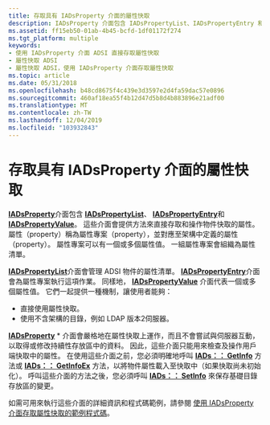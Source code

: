 ```yaml
---
title: 存取具有 IADsProperty 介面的屬性快取
description: IADsProperty 介面包含 IADsPropertyList、IADsPropertyEntry 和 IADsPropertyValue。
ms.assetid: ff15eb50-01ab-4b45-bcfd-1df01172f274
ms.tgt_platform: multiple
keywords:
- 使用 IADsProperty 介面 ADSI 直接存取屬性快取
- 屬性快取 ADSI
- 屬性快取 ADSI，使用 IADsProperty 介面存取屬性快取
ms.topic: article
ms.date: 05/31/2018
ms.openlocfilehash: b48cd8675f4c439e3d3597e2d4fa59dac57e0896
ms.sourcegitcommit: 460af18ea55f4b12d47d5b8d4b883896e21adf00
ms.translationtype: MT
ms.contentlocale: zh-TW
ms.lasthandoff: 12/04/2019
ms.locfileid: "103932843"
---
```

# <a name="accessing-property-cache-with-iadsproperty-interfaces"></a>存取具有 IADsProperty 介面的屬性快取

[**IADsProperty**](/windows/desktop/api/Iads/nn-iads-iadsproperty)介面包含 [**IADsPropertyList**](/windows/desktop/api/Iads/nn-iads-iadspropertylist)、 [**IADsPropertyEntry**](/windows/desktop/api/Iads/nn-iads-iadspropertyentry)和 [**IADsPropertyValue**](/windows/desktop/api/Iads/nn-iads-iadspropertyvalue)。 這些介面會提供方法來直接存取和操作物件快取的屬性。 屬性（property）稱為屬性專案（property），並對應至架構中定義的屬性（property）。 屬性專案可以有一個或多個屬性值。 一組屬性專案會組織為屬性清單。

[**IADsPropertyList**](/windows/desktop/api/Iads/nn-iads-iadspropertylist)介面會管理 ADSI 物件的屬性清單。 [**IADsPropertyEntry**](/windows/desktop/api/Iads/nn-iads-iadspropertyentry)介面會為屬性專案執行這項作業。 同樣地， [**IADsPropertyValue**](/windows/desktop/api/Iads/nn-iads-iadspropertyvalue) 介面代表一個或多個屬性值。 它們一起提供一種機制，讓使用者能夠：

-   直接使用屬性快取。
-   使用不含架構的目錄，例如 LDAP 版本2伺服器。

[**IADsProperty**](/windows/desktop/api/Iads/nn-iads-iadsproperty) \* 介面會嚴格地在屬性快取上運作，而且不會嘗試與伺服器互動，以取得或修改持續性存放區中的資料。 因此，這些介面只能用來檢查及操作用戶端快取中的屬性。 在使用這些介面之前，您必須明確地呼叫 [**IADs：： GetInfo**](/windows/desktop/api/Iads/nf-iads-iads-getinfo) 方法或 [**IADs：： GetInfoEx**](/windows/desktop/api/Iads/nf-iads-iads-getinfoex) 方法，以將物件屬性載入至快取中（如果快取尚未初始化）。 呼叫這些介面的方法之後，您必須呼叫 [**IADs：： SetInfo**](/windows/desktop/api/Iads/nf-iads-iads-setinfo) 來保存基礎目錄存放區的變更。

如需可用來執行這些介面的詳細資訊和程式碼範例，請參閱 [使用 IADsProperty 介面存取屬性快取的範例程式碼](example-code-for-using-iadsproperty-interfaces-to-access-the-property-cache.md)。

 

 




